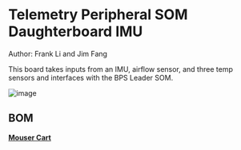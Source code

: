 # Telemetry Peripheral SOM Daughterboard IMU
Author: Frank Li and Jim Fang

This board takes inputs from an IMU, airflow sensor, and three temp sensors and interfaces with the BPS Leader SOM.

![image](https://github.com/lhr-solar/Telemetry-Peripheral-SOM-Daughterboard-IMU/assets/89665539/2fa41432-6603-48a9-a963-625f9b2a9505)

## BOM

[**Mouser Cart**](https://www.mouser.com/ProjectManager/ProjectDetail.aspx?AccessID=eba9b6b284)
